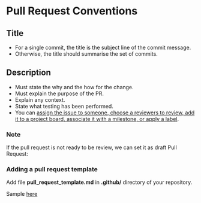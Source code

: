 # Pull Request Conventions

## Title
- For a single commit, the title is the subject line of the commit message.
- Otherwise, the title should summarise the set of commits.

## Description
- Must state the why and the how for the change.
- Must explain the purpose of the PR.
- Explain any context.
- State what testing has been performed.
- You can [assign the issue to someone, choose a reviewers to review, add it to a project board, associate it with a milestone, or apply a label](../github_issue/README.md).

### Note
If the pull request is not ready to be review, we can set it as draft Pull Request:

<!-- ![Alt text](image.png) -->

### Adding a pull request template

Add file **pull_request_template.md** in **.github/** directory of your repository.

Sample [here](./template/pull_request_template.md) 
